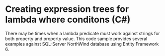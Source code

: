 # Creating expression trees for lambda where conditons (C#)

There may be times when a lambda predicate must work against strings for both property and property value. This code sample provides several examples against SQL-Server NorthWind database using Entity Framework 6.